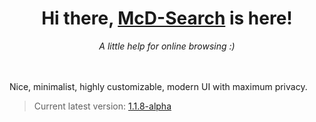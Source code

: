 <div align="center">
  <h1>Hi there, <a href="https://mcdumfly.github.io/mcd-search/">McD-Search</a> is here!</h1>
  <em>A little help for online browsing :)</em>
</div><br><br>

Nice, minimalist, highly customizable, modern UI with maximum privacy.


> Current latest version: <a href="https://github.com/McDumfly/mcd-search/releases/tag/v1.1.8-alpha">1.1.8-alpha</a>

